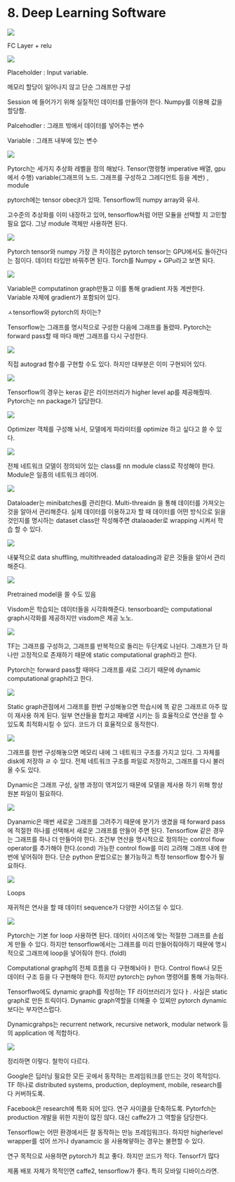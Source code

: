 # 8. Deep Learning Software

![](../.gitbook/assets/image%20%28208%29.png)

FC Layer + relu

![](../.gitbook/assets/image%20%28229%29.png)

Placeholder : Input variable.

메모리 할당이 일어나지 않고 단순 그래프만 구성

Session 에 들어가기 위해 실질적인 데이터를 만들어야 한다. Numpy를 이용해 값을 할당함.

Palcehodler : 그래프 밖에서 데이터를 넣어주는 변수

Variable : 그래프 내부에 있는 변수

![](../.gitbook/assets/image%20%28199%29.png)

Pytorch는 세가지 추상화 레벨을 정의 해놨다. Tensor\(명령형 imperative 배열, gpu에서 수행\) variable\(그래프의 노드. 그래프를 구성하고 그레디언트 등을 계싼\) , module

pytorch에는 tensor obecjt가 있따. Tensorflow의 numpy array와 유사.

고수준의 추상화를 이미 내장하고 있어, tensorflow처럼 어떤 모듈을 선택할 지 고민할 필요 없다. 그냥 module 객체만 사용하면 된다.

![](../.gitbook/assets/image%20%28144%29.png)

Pytorch tensor와 numpy 가장 큰 차이점은 pytorch tensor는 GPU에서도 돌아간다는 점이다. 데이터 타입만 바꿔주면 된다. Torch를 Numpy + GPu라고 보면 되다.

![](../.gitbook/assets/image%20%28232%29.png)

Variable은 computatinon graph만들고 이를 통해 gradient 자동 계싼한다. Variable 자체에 gradient가 포함되어 있다.

ㅅtensorflow와 pytorch의 차이는?

Tensorflow는 그래프를 명시적으로 구성한 다음에 그래프를 돌렸따. Pytorch는 forward pass할 때 마다 매번 그래프를 다시 구성한다.

![](../.gitbook/assets/image%20%28133%29.png)

직접 autograd 함수를 구현할 수도 있다. 하지만 대부분은 이미 구현되어 있다.

![](../.gitbook/assets/image%20%28104%29.png)

Tensorflow의 경우는 keras 같은 라이브러리가 higher level ap를 제공해줬따. Pytorch는 nn package가 담당한다.

![](../.gitbook/assets/image%20%28184%29.png)

Optimizer 객체를 구성해 놔서, 모델에게 파라미터를 optimize 하고 싶다고 쓸 수 있다.

![](../.gitbook/assets/image%20%28215%29.png)

전체 네트워크 모델이 정의되어 있는 class를 nn module class로 작성해야 한다.  Module은 일종의 네트워크 레이어.

![](../.gitbook/assets/image%20%28323%29.png)

Dataloader는 minibatches를 관리한다. Multi-threaidn 을 통해 데이터를 가져오는 것을 알아서 관리해준다. 실제 데이터를 이용하고자 할 때 데이터를 어떤 방식으로 읽을 것인지를 명시하는 dataset class만 작성해주면 dtalaoader로 wrapping 시켜서 학습 할 수 있다.

![](../.gitbook/assets/image%20%28163%29.png)

내붖적으로 data shuffling, multithreaded dataloading과 같은 것들을 알아서 관리해준다.

![](../.gitbook/assets/image%20%2877%29.png)

Pretrained model을 쓸 수도 있음

Visdom은 학습되는 데이터들을 시각화해준다. tensorboard는 computational graph시각화를 제공하지만 visdom은 제공 노노.

![](../.gitbook/assets/image%20%28225%29.png)

TF는 그래프를 구성하고, 그래프를 반복적으로 돌리는 두단계로 나뉜다. 그래프가 단 하나만 고정적으로 존재하기 때문에 static computational graph라고 한다.

Pytorch는 forward pass할 때마다 그래프를 새로 그리기 때문에 dynamic computational graph라고 한다.

![](../.gitbook/assets/image%20%28219%29.png)

Static graph관점에서 그래프를 한번 구성해놓으면 학습시에 똑 같은 그래프르 아주 많이 재사용 하게 된다. 일부 연산들을 합치고 재배열 시키는 등 효율적으로 연산을 할 수 있도록 최적화시킬 수 있다.  코드가 더 효율적으로 동작한다.

![](../.gitbook/assets/image%20%2817%29.png)

그래프를 한번 구성해놓으면 메모리 내에 그 네트워크 구조를 가지고 있다. 그 자체를 disk에 저장하 ㄹ 수 있다. 전체 네트워크 구조를 파일로 저장하고, 그래프를 다시 불러올 수도 있다.

Dynamic은 그래프 구성, 실행 과정이 엮겨있기 때문에 모델을 제사용 하기 위해 항상 원본 파일이 필요하다.

![](../.gitbook/assets/image%20%28279%29.png)

Dyanamic은 매번 새로운 그래프를 그려주기 때문에 분기가 생겼을 때 forward pass에 적절한 하나를 선택해서 새로운 그래프를 만들어 주면 된다. Tensorflow 같은 경우는 그래프를 하나 더 만들어야 한다. 조건부 연산을 명시적으로 정의하는 control flow operator를 추가해야 한다.\(cond\) 가능한 control flow를 미리 고려해 그래프 내에 한번에 넣어줘야 한다.  단순 python 문법으로는 불가능하고 특정 tensorflow 함수가 필요하다.

![](../.gitbook/assets/image%20%28137%29.png)

Loops

재귀적은 연사을 할 때 데이터 sequence가 다양한 사이즈일 수 있다.

![](../.gitbook/assets/image%20%28227%29.png)

Pytorch는 기본 for loop 사용하면 된다. 데이터 사이즈에 맞는 적절한 그래프를 손쉽게 만들 수 있다. 하지만 tensorflow에서는 그래프를 미리 만들어줘야하기 때문에 명시적으로 그래프에 loop을 넣어줘야 한다. \(foldl\)

Computational graphg의 전체 흐름을 다 구현해놔아ㅑ 한다. Control flow나 모든 데이터 구조 등을 다 구현해야 한다. 하지만 pytorch는 pyhon 명령어를 통해 가능하다.

Tensorflwo에도 dynamic graph를 작성하는 TF 라이브러리가 있다ㅏ.  사실은 static graph로 만든 트릭이다. Dynamic graph역할을 더해줄 수 있찌만 pytorch dynamic 보다는 부자연스럽다.

Dynamicgrahps는 recurrent network, recursive network, modular network 등의 application 에 적합하다.

![](../.gitbook/assets/image%20%28296%29.png)

정리하면 이렇다. 철학이 다르다.

Google은 딥러닝 필요한 모든 곳에서 동작하는 프레임워크를 만드는 것이 목적잉다. TF 하나로 distributed systems, production, deployment, mobile, research를 다 커버하도록.

Facebook은 research에 특화 되어 있다. 연구 사이클을 단축하도록. Pytorfch는 production 개발을 위한 지원이 많진 않다. 대신 caffe2가 그 역할을 담당한다.

Tensorflow는 어떤 환경에서든 잘 동작하는 만능 프레임워크다. 하지만 higherlevel wrapper를 섞어 쓰거나 dyanamcic 을 사용해얗하는 경우는 불편할 수 있다.

연구 목적으로 사용하면 pytorch가 최고 좋다. 하지만 코드가 적다. Tensorf가 많다

제품 배포 자체가 목적인면 caffe2, tensorflow가 좋다. 특히 모바일 디바이스라면.

